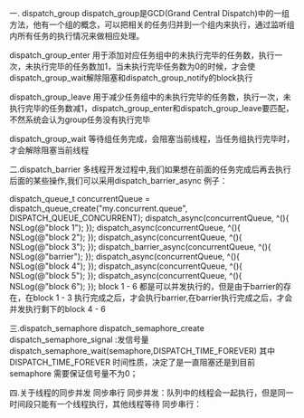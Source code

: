 一. dispatch_group
dispatch_group是GCD(Grand Central Dispatch)中的一组方法，他有一个组的概念，可以把相关的任务归并到一个组内来执行，通过监听组内所有任务的执行情况来做相应处理。

dispatch_group_enter 
用于添加对应任务组中的未执行完毕的任务数，执行一次，未执行完毕的任务数加1，当未执行完毕任务数为0的时候，才会使dispatch_group_wait解除阻塞和dispatch_group_notify的block执行

dispatch_group_leave
用于减少任务组中的未执行完毕的任务数，执行一次，未执行完毕的任务数减1，dispatch_group_enter和dispatch_group_leave要匹配，不然系统会认为group任务没有执行完毕

dispatch_group_wait
等待组任务完成，会阻塞当前线程，当任务组执行完毕时，才会解除阻塞当前线程

二.dispatch_barrier
多线程开发过程中,我们如果想在前面的任务完成后再去执行后面的某些操作,我们可以采用dispatch_barrier_async
例子：

dispatch_queue_t concurrentQueue = dispatch_queue_create("my.concurrent.queue", DISPATCH_QUEUE_CONCURRENT);
dispatch_async(concurrentQueue, ^(){
NSLog(@"block 1");
});
dispatch_async(concurrentQueue, ^(){
NSLog(@"block 2");
});
dispatch_async(concurrentQueue, ^(){
NSLog(@"block 3");
});
dispatch_barrier_async(concurrentQueue, ^(){
NSLog(@"barrier"); 
});
dispatch_async(concurrentQueue, ^(){
NSLog(@"block 4");
});
dispatch_async(concurrentQueue, ^(){
NSLog(@"block 5");
});
dispatch_async(concurrentQueue, ^(){
NSLog(@"block 6");
});
block 1 - 6 都是可以并发执行的，但是由于barrier的存在，在block 1 - 3 执行完成之后，才会执行barrier,在barrier执行完成之后，才会并发执行剩下的block 4 - 6

三.dispatch_semaphore
dispatch_semaphore_create 
dispatch_semaphore_signal :发信号量
dispatch_semaphore_wait(semaphore,DISPATCH_TIME_FOREVER)
其中DISPATCH_TIME_FOREVER 时间性质，决定了是一直阻塞还是到目前 semaphore 需要保证信号量不为0；

四.关于线程的同步并发 同步串行 
同步并发：队列中的线程会一起执行，但是同一时间段只能有一个线程执行，其他线程等待
同步串行：


